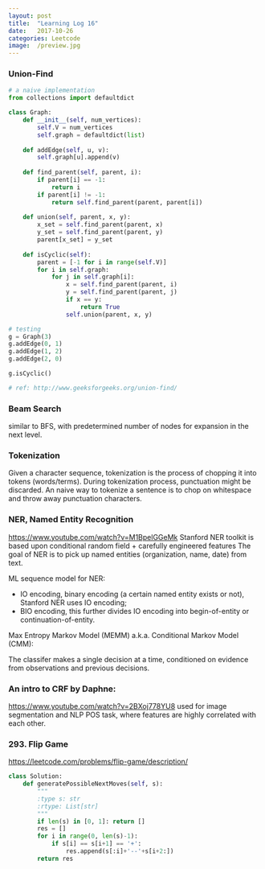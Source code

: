 ```yaml
---
layout: post
title:  "Learning Log 16"
date:   2017-10-26
categories: Leetcode 
image:  /preview.jpg
---
```


### Union-Find

```python
# a naive implementation
from collections import defaultdict

class Graph:
    def __init__(self, num_vertices):
        self.V = num_vertices
        self.graph = defaultdict(list)
        
    def addEdge(self, u, v):
        self.graph[u].append(v)
        
    def find_parent(self, parent, i):
        if parent[i] == -1:
            return i
        if parent[i] != -1:
            return self.find_parent(parent, parent[i])
        
    def union(self, parent, x, y):
        x_set = self.find_parent(parent, x)
        y_set = self.find_parent(parent, y)
        parent[x_set] = y_set
        
    def isCyclic(self):
        parent = [-1 for i in range(self.V)]
        for i in self.graph:
            for j in self.graph[i]:
                x = self.find_parent(parent, i)
                y = self.find_parent(parent, j)
                if x == y:
                    return True
                self.union(parent, x, y)

# testing
g = Graph(3)
g.addEdge(0, 1)
g.addEdge(1, 2)
g.addEdge(2, 0)

g.isCyclic()

# ref: http://www.geeksforgeeks.org/union-find/
```

### Beam Search 
similar to BFS, with predetermined number of nodes for expansion in the next level.

### Tokenization
Given a character sequence, tokenization is the process of chopping it into tokens (words/terms). During tokenization process, punctuation might be discarded. An naive way to tokenize a sentence is to chop on whitespace and throw away punctuation characters.

### NER, Named Entity Recognition
https://www.youtube.com/watch?v=M1BpelGGeMk
Stanford NER toolkit is based upon conditional random field + carefully engineered features
The goal of NER is to pick up named entities (organization, name, date) from text.

ML sequence model for NER:

- IO encoding, binary encoding (a certain named entity exists or not), Stanford NER uses IO encoding;
- BIO encoding, this further divides IO encoding into begin-of-entity or continuation-of-entity.

Max Entropy Markov Model (MEMM) a.k.a. Conditional Markov Model (CMM):

The classifer makes a single decision at a time, conditioned on evidence from observations and previous decisions.

### An intro to CRF by Daphne: 
https://www.youtube.com/watch?v=2BXoj778YU8
used for image segmentation and NLP POS task, where features are highly correlated with each other.

### 293. Flip Game

https://leetcode.com/problems/flip-game/description/

```python
class Solution:
    def generatePossibleNextMoves(self, s):
        """
        :type s: str
        :rtype: List[str]
        """
        if len(s) in [0, 1]: return []
        res = []
        for i in range(0, len(s)-1):
            if s[i] == s[i+1] == '+':
                res.append(s[:i]+'--'+s[i+2:])
        return res
```



